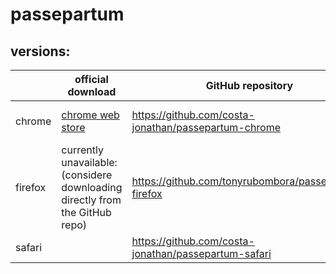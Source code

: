 # passepartum

## versions:

|         | official download                                                                      | GitHub repository                                          | contact                  |status|
|---------|----------------------------------------------------------------------------------------|------------------------------------------------------|--------------------------|--------------------------|
| chrome  | [chrome web store](https://chrome.google.com/webstore/detail/passepartum/kepfjjogmnfdilmhecpjogbbpjechmml) | https://github.com/costa-jonathan/passepartum-chrome | [Jonathan Costa](jcosta.studies@gmail.com)|Version 1.3.1 (functional)|
| firefox | currently unavailable: (considere downloading directly from the GitHub repo)                           | https://github.com/tonyrubombora/passepartum-firefox | [Tony Rubomora](mailto:tonyrubombora@gmail.com)  |Version 1.0.0 (functional)|
| safari  |                                                                                       | https://github.com/costa-jonathan/passepartum-safari | [Jonathan Costa](jcosta.studies@gmail.com) |WIP|
